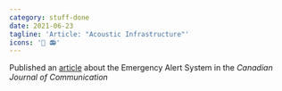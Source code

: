 ```yaml
---
category: stuff-done
date: 2021-06-23
tagline: 'Article: "Acoustic Infrastructure"'
icons: '🚨 📻'
---
```


Published an [article](https://doi.org/10.22230/cjc.2021v46n2a3783) about the Emergency Alert System in the _Canadian Journal of Communication_
